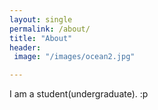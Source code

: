 ```yaml
---
layout: single
permalink: /about/
title: "About"
header:
 image: "/images/ocean2.jpg"

---
```


I am a student(undergraduate). :p





[comment]: <> (who is interested the many beauties of this world)
